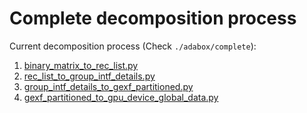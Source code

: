 # Complete decomposition process

Current decomposition process (Check `./adabox/complete`):
1. [binary_matrix_to_rec_list.py](binary_matrix_to_rec_list.py)
2. [rec_list_to_group_intf_details.py](rec_list_to_group_intf_details.py)
3. [group_intf_details_to_gexf_partitioned.py](group_intf_details_to_gexf_partitioned.py)
4. [gexf_partitioned_to_gpu_device_global_data.py](gexf_partitioned_to_gpu_device_global_data.py)
